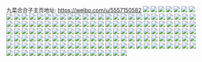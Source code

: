 九菜合合子主页地址: https://weibo.com/u/5557150582 
![](https://wx4.sinaimg.cn/mw2000/00645eJ0ly1h8wdf2odpuj30me0mwjvu.jpg) 
![](https://wx4.sinaimg.cn/mw2000/00645eJ0ly1h8vr6tadxij30wi17ck2c.jpg) 
![](https://wx4.sinaimg.cn/mw2000/00645eJ0ly1h8ve4m25jpj30u0140jz7.jpg) 
![](https://wx4.sinaimg.cn/mw2000/00645eJ0ly1h8ve4mkmp9j30u0140ai2.jpg) 
![](https://wx4.sinaimg.cn/mw2000/00645eJ0ly1h8jn69tx9ij325e2xle81.jpg) 
![](https://wx4.sinaimg.cn/mw2000/00645eJ0ly1h8jn68x76vj32c0340kjm.jpg) 
![](https://wx4.sinaimg.cn/mw2000/00645eJ0ly1h8jn67ymfjj323j2x41ky.jpg) 
![](https://wx4.sinaimg.cn/mw2000/00645eJ0ly1h85n5xvlj8j30u00u078t.jpg) 
![](https://wx4.sinaimg.cn/mw2000/00645eJ0ly1h85n5xdkytj30u0140dow.jpg) 
![](https://wx4.sinaimg.cn/mw2000/00645eJ0ly1h83jtra36ej31sb2dr1ky.jpg) 
![](https://wx4.sinaimg.cn/mw2000/00645eJ0ly1h7pgfcjrubj30u013tgqb.jpg) 
![](https://wx4.sinaimg.cn/mw2000/00645eJ0ly1h7pgfd5grfj30u02hxn2b.jpg) 
![](https://wx4.sinaimg.cn/mw2000/00645eJ0ly1h7pgfdmssej31910u0afl.jpg) 
![](https://wx4.sinaimg.cn/mw2000/00645eJ0ly1h7pgfbh5cxj30u0191gse.jpg) 
![](https://wx4.sinaimg.cn/mw2000/00645eJ0ly1h7pgfe2b4bj30u0191wi2.jpg) 
![](https://wx4.sinaimg.cn/mw2000/00645eJ0ly1h7pgfbwtb7j30u013t440.jpg) 
![](https://wx4.sinaimg.cn/mw2000/00645eJ0ly1h7lfw39owij31ie20jhdt.jpg) 
![](https://wx4.sinaimg.cn/mw2000/00645eJ0ly1h7lfw3rys0j31dy1ule7h.jpg) 
![](https://wx4.sinaimg.cn/mw2000/00645eJ0ly1h7jtucztbhj30sa17c0xt.jpg) 
![](https://wx4.sinaimg.cn/mw2000/00645eJ0ly1h7hav5k9v1j30u0140adk.jpg) 
![](https://wx4.sinaimg.cn/mw2000/00645eJ0ly1h7ds6gl392j30u0140tb1.jpg) 
![](https://wx4.sinaimg.cn/mw2000/00645eJ0ly1h7ds6fo445j30u0140di5.jpg) 
![](https://wx4.sinaimg.cn/mw2000/00645eJ0ly1h7ds6hfj7lj30u0140taj.jpg) 
![](https://wx4.sinaimg.cn/mw2000/00645eJ0ly1h7ds6hui27j30u01400uf.jpg) 
![](https://wx4.sinaimg.cn/mw2000/00645eJ0ly1h7aju60bzzj30u00u0ac1.jpg) 
![](https://wx4.sinaimg.cn/mw2000/00645eJ0ly1h7ajwixy13j30u0140n0q.jpg) 
![](https://wx4.sinaimg.cn/mw2000/00645eJ0ly1h7aju0mqamj30u0140tj2.jpg) 
![](https://wx4.sinaimg.cn/mw2000/00645eJ0ly1h7aju30tmtj30u014077h.jpg) 
![](https://wx4.sinaimg.cn/mw2000/00645eJ0ly1h77cvygsnfj32c0340hdv.jpg) 
![](https://wx4.sinaimg.cn/mw2000/00645eJ0ly1h75trg11mmj30u0141whg.jpg) 
![](https://wx4.sinaimg.cn/mw2000/00645eJ0ly1h6qxggsgymj30wi1l0arm.jpg) 
![](https://wx4.sinaimg.cn/mw2000/00645eJ0ly1h6qxgfr1bxj30wi1lkduf.jpg) 
![](https://wx4.sinaimg.cn/mw2000/00645eJ0ly1h6qxggea3ej30wi1laqil.jpg) 
![](https://wx4.sinaimg.cn/mw2000/00645eJ0ly1h6qxgh4mh0j30wh1lcmz5.jpg) 
![](https://wx4.sinaimg.cn/mw2000/00645eJ0ly1h6qxgg4in3j30wi1lrq4y.jpg) 
![](https://wx4.sinaimg.cn/mw2000/00645eJ0ly1h6firar3rqj30u00u0wgi.jpg) 
![](https://wx4.sinaimg.cn/mw2000/00645eJ0ly1h6firboiyzj30u0140gou.jpg) 
![](https://wx4.sinaimg.cn/mw2000/00645eJ0ly1h6firchflmj30u0140n0k.jpg) 
![](https://wx4.sinaimg.cn/mw2000/00645eJ0ly1h5nce2yovhj30u01407ae.jpg) 
![](https://wx4.sinaimg.cn/mw2000/00645eJ0ly1h5ipaedzv8j30u0191gsq.jpg) 
![](https://wx4.sinaimg.cn/mw2000/00645eJ0ly1h5ipag36s8j30u0191wk5.jpg) 
![](https://wx4.sinaimg.cn/mw2000/00645eJ0ly1h5ipaia92mj30u019145j.jpg) 
![](https://wx4.sinaimg.cn/mw2000/00645eJ0ly1h5ipahhs8cj30u0191tdt.jpg) 
![](https://wx4.sinaimg.cn/mw2000/00645eJ0ly1h5ipaj8fq8j30u01917a9.jpg) 
![](https://wx4.sinaimg.cn/mw2000/00645eJ0ly1h5ipagt7unj30u0191dkq.jpg) 
![](https://wx4.sinaimg.cn/mw2000/00645eJ0ly1h5ipafcj36j31400u00zq.jpg) 
![](https://wx4.sinaimg.cn/mw2000/00645eJ0ly1h5bxe0ckmmj30u01407ef.jpg) 
![](https://wx4.sinaimg.cn/mw2000/00645eJ0ly1h5bxe0zovoj30u01407dz.jpg) 
![](https://wx4.sinaimg.cn/mw2000/00645eJ0ly1h592cckzyqj30u00u0jwo.jpg) 
![](https://wx4.sinaimg.cn/mw2000/00645eJ0ly1h59237b5jzj30u00u0wji.jpg) 
![](https://wx4.sinaimg.cn/mw2000/00645eJ0ly1h59238l66uj30u0140tfr.jpg) 
![](https://wx4.sinaimg.cn/mw2000/00645eJ0ly1h59236uofgj30u00u0gqw.jpg) 
![](https://wx4.sinaimg.cn/mw2000/00645eJ0ly1h56pbvevb5j30u01407c5.jpg) 
![](https://wx4.sinaimg.cn/mw2000/00645eJ0ly1h56pdkyo8nj30u0140dpd.jpg) 
![](https://wx4.sinaimg.cn/mw2000/00645eJ0ly1h56pbw18nrj30u0140n83.jpg) 
![](https://wx4.sinaimg.cn/mw2000/00645eJ0ly1h51h5zc849j32c02c0e81.jpg) 
![](https://wx4.sinaimg.cn/mw2000/00645eJ0ly1h51h5zqax6j31ra1ra7nu.jpg) 
![](https://wx4.sinaimg.cn/mw2000/00645eJ0ly1h51h60bc6kj32c02c01kx.jpg) 
![](https://wx4.sinaimg.cn/mw2000/00645eJ0ly1h4rm7gr9o2j31sc2ds7wh.jpg) 
![](https://wx4.sinaimg.cn/mw2000/00645eJ0ly1h4rm7g4s7wj31sc2dsx6p.jpg) 
![](https://wx4.sinaimg.cn/mw2000/00645eJ0ly1h4dam6bdn7j30u01400xt.jpg) 
![](https://wx4.sinaimg.cn/mw2000/00645eJ0ly1h4dam762sej30u0140gru.jpg) 
![](https://wx4.sinaimg.cn/mw2000/00645eJ0ly1h4dam6re2fj30u0140wjz.jpg) 
![](https://wx4.sinaimg.cn/mw2000/00645eJ0ly1h4dam5udidj30u0140thi.jpg) 
![](https://wx4.sinaimg.cn/mw2000/00645eJ0ly1h4dam7qzz6j30u0140wlb.jpg) 
![](https://wx4.sinaimg.cn/mw2000/00645eJ0ly1h4danhw1c4j30u0140q99.jpg) 
![](https://wx4.sinaimg.cn/mw2000/00645eJ0ly1h47ojz4m5oj30u014044h.jpg) 
![](https://wx4.sinaimg.cn/mw2000/00645eJ0ly1h3wfvb4yi2j323u35s7wi.jpg) 
![](https://wx4.sinaimg.cn/mw2000/00645eJ0ly1h3n540uh3rj30u0140ajl.jpg) 
![](https://wx4.sinaimg.cn/mw2000/00645eJ0ly1h3n541filkj30u00u07am.jpg) 
![](https://wx4.sinaimg.cn/mw2000/00645eJ0ly1h3n542217ij30u00u0th5.jpg) 
![](https://wx4.sinaimg.cn/mw2000/00645eJ0ly1h3n542ksehj30u01407fo.jpg) 
![](https://wx4.sinaimg.cn/mw2000/00645eJ0ly1h3n53zjw13j30u0140n5n.jpg) 
![](https://wx4.sinaimg.cn/mw2000/00645eJ0ly1h3n543lynxj30u0140tgt.jpg) 
![](https://wx4.sinaimg.cn/mw2000/00645eJ0ly1h3n544f1juj30u0140dtn.jpg) 
![](https://wx4.sinaimg.cn/mw2000/00645eJ0ly1h3n5454b8qj30u0140gtp.jpg) 
![](https://wx4.sinaimg.cn/mw2000/00645eJ0ly1h321uokr3rj32c0340e84.jpg) 
![](https://wx4.sinaimg.cn/mw2000/00645eJ0ly1h321umwlk6j32c0340hdw.jpg) 
![](https://wx4.sinaimg.cn/mw2000/00645eJ0ly1h321upnmczj32c0340x6q.jpg) 
![](https://wx4.sinaimg.cn/mw2000/00645eJ0ly1h321xcpujaj32c03401ky.jpg) 
![](https://wx4.sinaimg.cn/mw2000/00645eJ0ly1h2zeh5tpvej30y00y0112.jpg) 
![](https://wx4.sinaimg.cn/mw2000/00645eJ0ly1h2wkeut47sj30tu0tudlh.jpg) 
![](https://wx4.sinaimg.cn/mw2000/00645eJ0ly1h2tpe3nrscj30u0140wnh.jpg) 
![](https://wx4.sinaimg.cn/mw2000/00645eJ0ly1h2o5ny19ncj30u0140dqc.jpg) 
![](https://wx4.sinaimg.cn/mw2000/00645eJ0ly1h2o5nyf753j30u0140dn7.jpg) 
![](https://wx4.sinaimg.cn/mw2000/00645eJ0ly1h2o5nx6x85j31400u0n7q.jpg) 
![](https://wx4.sinaimg.cn/mw2000/00645eJ0ly1h2o5q4mnamj30u0140tgh.jpg) 
![](https://wx4.sinaimg.cn/mw2000/00645eJ0ly1h2o5vsdnasj30u0140dmy.jpg) 
![](https://wx4.sinaimg.cn/mw2000/00645eJ0ly1h2hlcs76rwj30u01400xp.jpg) 
![](https://wx4.sinaimg.cn/mw2000/00645eJ0ly1h2hlcrvntbj30u0140139.jpg) 
![](https://wx4.sinaimg.cn/mw2000/00645eJ0ly1h2hlcvqb34j30u0140gvc.jpg) 
![](https://wx4.sinaimg.cn/mw2000/00645eJ0ly1h2hlcslfkrj30u013raev.jpg) 
![](https://wx4.sinaimg.cn/mw2000/00645eJ0ly1h2hlcu6yk0j30u01407f2.jpg) 
![](https://wx4.sinaimg.cn/mw2000/00645eJ0ly1h2hlcwexkwj30u0140q9i.jpg) 
![](https://wx4.sinaimg.cn/mw2000/00645eJ0ly1h2ctag8bpyj30qo0zk0xd.jpg) 
![](https://wx4.sinaimg.cn/mw2000/00645eJ0ly1h177oxd4opj30tu0tutch.jpg) 
![](https://wx4.sinaimg.cn/mw2000/00645eJ0ly1h0xyl1dpa0j30u0140wmj.jpg) 
![](https://wx4.sinaimg.cn/mw2000/00645eJ0ly1h0xyl3h6jvj30u0140n5q.jpg) 
![](https://wx4.sinaimg.cn/mw2000/00645eJ0ly1h0xyl3xcryj30u01407cx.jpg) 
![](https://wx4.sinaimg.cn/mw2000/00645eJ0ly1h0xyl2r27nj30u02i0ww3.jpg) 
![](https://wx4.sinaimg.cn/mw2000/00645eJ0ly1h0q1jelsw1j30u00u0n45.jpg) 
![](https://wx4.sinaimg.cn/mw2000/00645eJ0ly1h0ldkwccdbj30u0140ai3.jpg) 
![](https://wx4.sinaimg.cn/mw2000/00645eJ0ly1h0ldkvnuz5j30u0140gub.jpg) 
![](https://wx4.sinaimg.cn/mw2000/00645eJ0ly1h0ldkxjnk1j30u014047n.jpg) 
![](https://wx4.sinaimg.cn/mw2000/00645eJ0ly1h0c49djwvqj30u00u0gs1.jpg) 
![](https://wx4.sinaimg.cn/mw2000/00645eJ0ly1h0c49ctspej30u00u0q9d.jpg) 
![](https://wx4.sinaimg.cn/mw2000/00645eJ0ly1h0c45f9h8xj30u00u07a3.jpg) 
![](https://wx4.sinaimg.cn/mw2000/00645eJ0ly1h0c45m19zpj30u00u0444.jpg) 
![](https://wx4.sinaimg.cn/mw2000/00645eJ0ly1h0c4iezdj4j30u00u0af0.jpg) 
![](https://wx4.sinaimg.cn/mw2000/00645eJ0gy1gz41d90ddrj30u0140dwj.jpg) 
![](https://wx4.sinaimg.cn/mw2000/00645eJ0gy1gz41dce60xj32c03404qs.jpg) 
![](https://wx4.sinaimg.cn/mw2000/00645eJ0gy1gz41d7dkkuj31zr2nob2a.jpg) 
![](https://wx4.sinaimg.cn/mw2000/00645eJ0gy1gyurgkq19vj32c02c0b2a.jpg) 
![](https://wx4.sinaimg.cn/mw2000/00645eJ0gy1gyurgnj4akj32c03407wj.jpg) 
![](https://wx4.sinaimg.cn/mw2000/00645eJ0gy1gyurgj2j6yj32c02c0kjm.jpg) 
![](https://wx4.sinaimg.cn/mw2000/00645eJ0gy1gyurgp2lttj32c02c0qv6.jpg) 
![](https://wx4.sinaimg.cn/mw2000/00645eJ0gy1gyurgt8p19j32c02c0e83.jpg) 
![](https://wx4.sinaimg.cn/mw2000/00645eJ0gy1gysg9hxx6dj30u00u079k.jpg) 
![](https://wx4.sinaimg.cn/mw2000/00645eJ0gy1gyo2etsi5ij32c0340u0y.jpg) 
![](https://wx4.sinaimg.cn/mw2000/00645eJ0gy1gykm2b49k5j32c0340hdv.jpg) 
![](https://wx4.sinaimg.cn/mw2000/00645eJ0gy1gykm2pfai6j31sc2ds1ky.jpg) 
![](https://wx4.sinaimg.cn/mw2000/00645eJ0gy1gykm2vbd8tj32c0340b2b.jpg) 
![](https://wx4.sinaimg.cn/mw2000/00645eJ0gy1gykm2x13spj31i04i0npd.jpg) 
![](https://wx4.sinaimg.cn/mw2000/00645eJ0gy1gy7rfnjy5aj31sc2ds4qp.jpg) 
![](https://wx4.sinaimg.cn/mw2000/00645eJ0gy1gy7rfq1a0lj31sc2dshdu.jpg) 
![](https://wx4.sinaimg.cn/mw2000/00645eJ0gy1gy6nw6tuu0j321j21j4qq.jpg) 
![](https://wx4.sinaimg.cn/mw2000/00645eJ0ly1gxqgyu1pb8j30u0140dq0.jpg) 
![](https://wx4.sinaimg.cn/mw2000/00645eJ0ly1gxqgytbrosj30u0140aks.jpg) 
![](https://wx4.sinaimg.cn/mw2000/00645eJ0ly1gxqgyup1mcj30u014012g.jpg) 
![](https://wx4.sinaimg.cn/mw2000/00645eJ0ly1gxqgyvuvzwj30u013zk3m.jpg) 
![](https://wx4.sinaimg.cn/mw2000/00645eJ0ly1gxqgysmu9ij30u0126wpw.jpg) 
![](https://wx4.sinaimg.cn/mw2000/00645eJ0ly1gxqgywpiamj30u00u0102.jpg) 
![](https://wx4.sinaimg.cn/mw2000/00645eJ0ly1gxqh007yj0j30u0140gtf.jpg) 
![](https://wx4.sinaimg.cn/mw2000/00645eJ0ly1gxqgyroqx5j30q17ps1ky.jpg) 
![](https://wx4.sinaimg.cn/mw2000/00645eJ0ly1gxqgymrp3kj30u0500hdt.jpg) 
![](https://wx4.sinaimg.cn/mw2000/00645eJ0ly1gxphd8wwylj30u00u0tez.jpg) 
![](https://wx4.sinaimg.cn/mw2000/00645eJ0ly1gxphd5p7kdj30u00u0dnq.jpg) 
![](https://wx4.sinaimg.cn/mw2000/00645eJ0ly1gxphd8fx5uj30qo0qon22.jpg) 
![](https://wx4.sinaimg.cn/mw2000/00645eJ0ly1gxphd6p2d2j30u01407d6.jpg) 
![](https://wx4.sinaimg.cn/mw2000/00645eJ0ly1gxphd9gbukj30ty0tygso.jpg) 
![](https://wx4.sinaimg.cn/mw2000/00645eJ0ly1gxphd7mdtij30u00u045f.jpg) 
![](https://wx4.sinaimg.cn/mw2000/00645eJ0ly1gxmsgqqo0ej30tu0tudie.jpg) 
![](https://wx4.sinaimg.cn/mw2000/00645eJ0ly1gxg4jtrvenj30u01400yk.jpg) 
![](https://wx4.sinaimg.cn/mw2000/00645eJ0ly1gxg4ju5ldmj30u00u0dk8.jpg) 
![](https://wx4.sinaimg.cn/mw2000/00645eJ0ly1gxfhmqjj9oj30qo1lr1kx.jpg) 
![](https://wx4.sinaimg.cn/mw2000/00645eJ0ly1gxfhmrozlcj30bo0bo0uw.jpg) 
![](https://wx4.sinaimg.cn/mw2000/00645eJ0ly1gx3x12xgw1j32c02c0npg.jpg) 
![](https://wx4.sinaimg.cn/mw2000/00645eJ0ly1gx3x1f8ebpj32c0340u0x.jpg) 
